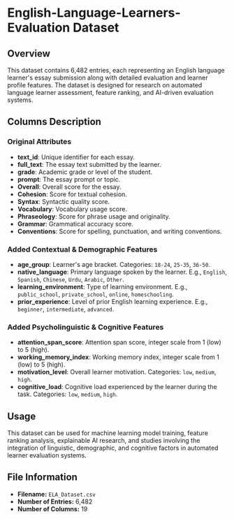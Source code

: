 # English-Language-Learners-Evaluation Dataset

## Overview
This dataset contains 6,482 entries, each representing an English language learner's essay submission along with detailed evaluation and learner profile features. The dataset is designed for research on automated language learner assessment, feature ranking, and AI-driven evaluation systems.

## Columns Description

### Original Attributes
- **text_id**: Unique identifier for each essay.
- **full_text**: The essay text submitted by the learner.
- **grade**: Academic grade or level of the student.
- **prompt**: The essay prompt or topic.
- **Overall**: Overall score for the essay.
- **Cohesion**: Score for textual cohesion.
- **Syntax**: Syntactic quality score.
- **Vocabulary**: Vocabulary usage score.
- **Phraseology**: Score for phrase usage and originality.
- **Grammar**: Grammatical accuracy score.
- **Conventions**: Score for spelling, punctuation, and writing conventions.

### Added Contextual & Demographic Features
- **age_group**: Learner's age bracket. Categories: `18-24`, `25-35`, `36-50`.
- **native_language**: Primary language spoken by the learner. E.g., `English`, `Spanish`, `Chinese`, `Urdu`, `Arabic`, `Other`.
- **learning_environment**: Type of learning environment. E.g., `public_school`, `private_school`, `online`, `homeschooling`.
- **prior_experience**: Level of prior English learning experience. E.g., `beginner`, `intermediate`, `advanced`.

### Added Psycholinguistic & Cognitive Features
- **attention_span_score**: Attention span score, integer scale from 1 (low) to 5 (high).
- **working_memory_index**: Working memory index, integer scale from 1 (low) to 5 (high).
- **motivation_level**: Overall learner motivation. Categories: `low`, `medium`, `high`.
- **cognitive_load**: Cognitive load experienced by the learner during the task. Categories: `low`, `medium`, `high`.

## Usage
This dataset can be used for machine learning model training, feature ranking analysis, explainable AI research, and studies involving the integration of linguistic, demographic, and cognitive factors in automated learner evaluation systems.

## File Information
- **Filename:** `ELA_Dataset.csv`
- **Number of Entries:** 6,482
- **Number of Columns:** 19

